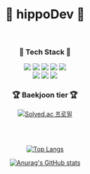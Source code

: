 <!-- Header -->

<!-- Title -->

<div align=center>
	<h1> 🦛 hippoDev 🦛 </h1>
	<br>	
</div>

<!-- Tech Stack (logos) -->
<div align=center>
	<h3> 📖 Tech Stack 📖 </h3>
</div>

<div align=center>
	<img src="https://img.shields.io/badge/Java-007396?style=flat&logo=Java&logoColor=white" />
	<img src="https://img.shields.io/badge/HTML5-E34F26?style=flat&logo=HTML5&logoColor=white" />
	<img src="https://img.shields.io/badge/CSS3-1572B6?style=flat&logo=CSS3&logoColor=white" />
	<img src="https://img.shields.io/badge/JavaScript-1572B6?style=flat&logo=JavaScript&logoColor=white" />
	<img src="https://img.shields.io/badge/JavaScript-#F7DF1E?style=flat&logo=JavaScript&logoColor=white" />
	<br>
	<img src="https://img.shields.io/badge/Spring-6DB33F?style=flat&logo=Spring&logoColor=white" />
  	<img src="https://img.shields.io/badge/Oracle%20SQL-F80000?style=flat&logo=Oracle&logoColor=white" />
	<img src="https://img.shields.io/badge/mongodb-47A248?style=flat&logo=mongodb&logoColor=white" />
	<br>
</div>

<!--Baekjoon tier-->
<div align=center>
	<h3> 🏆 Baekjoon tier 🏆 </h3>
</div>


<div align=center>

[![Solved.ac
프로필](http://mazassumnida.wtf/api/mini/generate_badge?boj=dhtmxk8134)](https://solved.ac/dhtmxk8134)

<br>
<br>

<!-- Top Langs -->
[![Top Langs](https://github-readme-stats.vercel.app/api/top-langs/?username=righthunkwon)](https://github.com/righthunkwon/github-readme-stats)
	
<!-- Github stats -->
[![Anurag's GitHub stats](https://github-readme-stats.vercel.app/api?username=righthunkwon)](https://github.com/righthunkwon/github-readme-stats)


<!-- Footer -->
	
</div>
